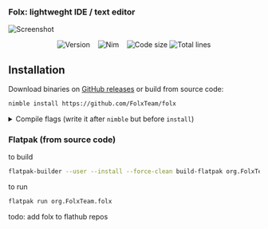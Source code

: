 <p>
  <h3>Folx: lightweght IDE / text editor</h3>
</p>

![Screenshot](https://ie.wampi.ru/2022/04/21/41cfc2c0b351d171e.png)
<p align="center">
  <img alt="Version" src="https://img.shields.io/badge/Version-0.1-x.svg?style=flat-square&logoColor=white&color=blue">
  &nbsp;&nbsp;
  <img alt="Nim" src="https://img.shields.io/badge/Nim-Nim.svg?style=flat-square&logo=nim&logoColor=white&color=cb9e50">
  &nbsp;&nbsp;
  <img alt="Code size" src="https://img.shields.io/github/languages/code-size/FolxTeam/folx?style=flat-square">
  <img alt="Total lines" src="https://img.shields.io/tokei/lines/github/FolxTeam/folx?color=purple&style=flat-square">
</p>

## Installation
Download binaries on [GitHub releases](https://github.com/FolxTeam/folx/releases) or build from source code:
```sh
nimble install https://github.com/FolxTeam/folx
```
<details><summary>Compile flags (write it after <code>nimble</code> but before <code>install</code>)</summary><p>
  <code>-u:useMalloc</code> - use nim <code>alloc</code> instead of c <code>malloc</code>
</p></details>

### Flatpak (from source code)
to build
```sh
flatpak-builder --user --install --force-clean build-flatpak org.FolxTeam.folx.yml
```
to run
```sh
flatpak run org.FolxTeam.folx
```
todo: add folx to flathub repos
